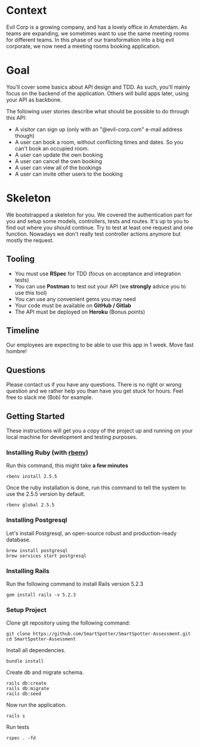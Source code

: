 # Context

Evil Corp is a growing company, and has a lovely office in Amsterdam.
As teams are expanding, we sometimes want to use the same meeting rooms for different teams.
In this phase of our transformation into a big evil corporate, we now need a meeting rooms booking application.

# Goal

You'll cover some basics about API design and TDD.
As such, you'll mainly focus on the backend of the application.
Others will build apps later, using your API as backbone.

The following user stories describe what should be possible to do through this API:

- A visitor can sign up (only with an "@evil-corp.com" e-mail address though)
- A user can book a room, without conflicting times and dates. So you can't book an occupied room.
- A user can update the own booking
- A user can cancel the own booking
- A user can view all of the bookings
- A user can invite other users to the booking

# Skeleton

We bootstrapped a skeleton for you. We covered the authentication part for you and setup some models, controllers, tests and routes. It's up to you to find out where you should continue. Try to test at least one request and one function. Nowadays we don't really test controller actions anymore but mostly the request.

## Tooling

- You must use **RSpec** for TDD (focus on acceptance and integration tests)
- You can use **Postman** to test out your API (we **strongly** advice you to use this tool)
- You can use any convenient gems you may need
- Your code must be available on **GitHub / Gitlab**
- The API must be deployed on **Heroku** (Bonus points)

## Timeline

Our employees are expecting to be able to use this app in 1 week. Move fast hombre!

## Questions

Please contact us if you have any questions. There is no right or wrong question and we rather help you than have you get stuck for hours. Feel free to slack me (Bob) for example.

## Getting Started

These instructions will get you a copy of the project up and running on your local machine for development and testing purposes.

### Installing Ruby (with [rbenv](https://github.com/sstephenson/rbenv))

Run this command, this might take **a few minutes**

```
rbenv install 2.5.5
```

Once the ruby installation is done, run this command to tell the system
to use the 2.5.5 version by default.

```
rbenv global 2.5.5
```

### Installing Postgresql

Let's install Postgresql, an open-source robust and production-ready database.

```
brew install postgresql
brew services start postgresql
```

### Installing Rails

Run the following command to install Rails version 5.2.3

```
gem install rails -v 5.2.3
```

### Setup Project

Clone git repository using the following command:

```
git clone https://github.com/SmartSpotter/SmartSpotter-Assessment.git
cd SmartSpotter-Assessment
```

Install all dependencies.

```
bundle install
```

Create db and migrate schema.

```
rails db:create
rails db:migrate
rails db:seed
```

Now run the application.

```
rails s
```

Run tests

```
rspec . -fd
```
